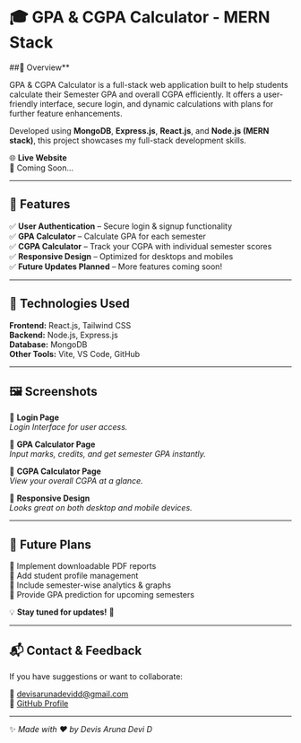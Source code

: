 # 🎓 GPA & CGPA Calculator - MERN Stack

##📌 Overview**

GPA & CGPA Calculator is a full-stack web application built to help students calculate their Semester GPA and overall CGPA efficiently. It offers a user-friendly interface, secure login, and dynamic calculations with plans for further feature enhancements.

Developed using **MongoDB**, **Express.js**, **React.js**, and **Node.js (MERN stack)**, this project showcases my full-stack development skills.

🌐 **Live Website**  
🚀 Coming Soon...

---

## 🎯 **Features**
✅ **User Authentication** – Secure login & signup functionality  
✅ **GPA Calculator** – Calculate GPA for each semester  
✅ **CGPA Calculator** – Track your CGPA with individual semester scores  
✅ **Responsive Design** – Optimized for desktops and mobiles  
✅ **Future Updates Planned** – More features coming soon!

---

## 🔧 **Technologies Used**
**Frontend:** React.js, Tailwind CSS  
**Backend:** Node.js, Express.js  
**Database:** MongoDB  
**Other Tools:** Vite, VS Code, GitHub

---

## 🖼️ **Screenshots**
📌 **Login Page**  
*Login Interface for user access.*

📌 **GPA Calculator Page**  
*Input marks, credits, and get semester GPA instantly.*

📌 **CGPA Calculator Page**  
*View your overall CGPA at a glance.*

📌 **Responsive Design**  
*Looks great on both desktop and mobile devices.*

---

## 🚀 **Future Plans**
🔹 Implement downloadable PDF reports  
🔹 Add student profile management  
🔹 Include semester-wise analytics & graphs  
🔹 Provide GPA prediction for upcoming semesters

💡 **Stay tuned for updates!** 🎉

---

## 📬 **Contact & Feedback**
If you have suggestions or want to collaborate:

📧 [devisarunadevidd@gmail.com](mailto:devisarunadevidd@gmail.com)  
🔗 [GitHub Profile](https://github.com/devisarunadevid)

---

✨ *Made with ❤️ by Devis Aruna Devi D*

